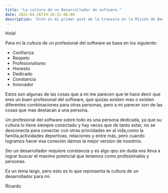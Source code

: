 ```yaml
---
title: "La cultura de un Desarrollador de software."
date: 2022-04-26T19:16:21-06:00
description: 'Este es mi primer post de la travesía en la Misión de Backend con Node JS de Launch X.'
---
```


Hola!

Para mi la cultura de un profesional del software se basa en los siguiente:

- Confianza
- Respeto
- Profesionalismo
- Honesto
- Dedicado
- Constancia
- Innovador

Estos son algunas de las cosas que a mi me parecen que te hace decir que eres un buen profesional del software, que quizas existen mas o existen diferentes combinaciones para otras personas, pero a mi parecer son de las cosas que mas destacan a una persona.

Un profesional del software sobre todo es una persona dedicada, ya que su cultura lo tiene siempre conectado y hay veces que de tanto estar, no se desconecta para conectar con otras prioridades en al vida,como la familia,actividades deportivas, relaciones y entre más, pero cuando logramos hacer esa conexión damos la mejor version de nosotros.

Ser un desarrollador requiere constancia y es algo qeu sin duda nos lleva a lograr buscar el maximo potencial que tenemos como profesionales y personas.

Es un tema largo, pero esto es lo que representa la cultura de un desarrollador para mí.

Ricardo
